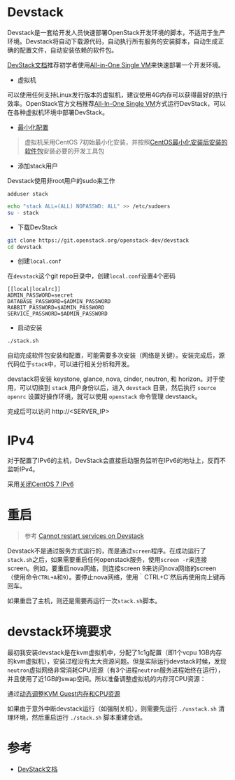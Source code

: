 # Devstack

Devstack是一套给开发人员快速部署OpenStack开发环境的脚本，不适用于生产环境。Devstack将自动下载源代码，自动执行所有服务的安装脚本，自动生成正确的配置文件，自动安装依赖的软件包。

[DevStack文档](http://docs.openstack.org/developer/devstack/)推荐初学者使用[All-in-One Single VM](http://docs.openstack.org/developer/devstack/guides/single-vm.html)来快速部署一个开发环境。

* 虚拟机

可以使用任何支持Linux发行版本的虚拟机，建议使用4G内存可以获得最好的执行效率。OpenStack官方文档推荐[All-In-One Single VM](http://docs.openstack.org/developer/devstack/guides/single-vm.html)方式运行DevStack，可以在各种虚拟机环境中部署DevStack。

* [最小化配置](http://docs.openstack.org/developer/devstack/configuration.html#minimal-configuration)

> 虚拟机采用CentOS 7初始最小化安装，并按照[CentOS最小化安装后安装的软件包](../../os/linux/redhat/package/yum_after_mini_install)安装必要的开发工具包

* 添加stack用户

Devstack使用非root用户的sudo来工作

```
adduser stack
```

```bash
echo "stack ALL=(ALL) NOPASSWD: ALL" >> /etc/sudoers
su - stack
```

* 下载DevStack

```bash
git clone https://git.openstack.org/openstack-dev/devstack
cd devstack
```

* 创建`local.conf`

在`devstack`这个git repo目录中，创建`local.conf`设置4个密码

```
[[local|localrc]]
ADMIN_PASSWORD=secret
DATABASE_PASSWORD=$ADMIN_PASSWORD
RABBIT_PASSWORD=$ADMIN_PASSWORD
SERVICE_PASSWORD=$ADMIN_PASSWORD
```

* 启动安装

```bash
./stack.sh
```

自动完成软件包安装和配置，可能需要多次安装（网络是关键）。安装完成后，源代码位于`stack`中，可以进行相关分析和开发。

devstack将安装 keystone, glance, nova, cinder, neutron, 和 horizon。对于使用，可以切换到 `stack` 用户身份以后，进入 `devstack` 目录，然后执行 `source openrc` 设置好操作环境，就可以使用 `openstack` 命令管理 devstaack。

完成后可以访问 http://<SERVER_IP>

# IPv4

对于配置了IPv6的主机，DevStack会直接启动服务监听在IPv6的地址上，反而不监听IPv4。

采用[关闭CentOS 7 IPv6](../../os/linux/redhat/system_administration/network/centos7_disable_ipv6)

# 重启

> 参考 [Cannot restart services on Devstack](https://ask.openstack.org/en/question/1916/cannot-restart-services-on-devstack/)

Devstack不是通过服务方式运行的，而是通过`screen`程序。在成功运行了`stack.sh`之后，如果需要重启任何openstack服务，使用`screen -r`来连接screen。例如，要重启nova网络，则连接screen 9来访问nova网络的screen（使用命令`CTRL+A`和`9`）。要停止nova网络，使用｀CTRL+C`然后再使用向上键再回车。

如果重启了主机，则还是需要再运行一次`stack.sh`脚本。

# devstack环境要求

最初我安装devstack是在kvm虚拟机中，分配了1c1g配置（即1个vcpu 1GB内存的kvm虚拟机），安装过程没有太大资源问题。但是实际运行devstack时候，发现`neutron`虚拟网络非常消耗CPU资源（有3个进程`neutron`服务进程始终在运行），并且使用了近1GB的swap空间。所以准备调整虚拟机的内存河CPU资源：

通过[动态调整KVM Guest内存和CPU资源](add_remove_vcpu_memory_to_guest_on_fly)

如果由于意外中断devstack运行（如强制关机），则需要先运行 `./unstack.sh` 清理环境，然后重启运行 `./stack.sh` 脚本重建会话。

#  参考

* [DevStack文档](http://docs.openstack.org/developer/devstack/)